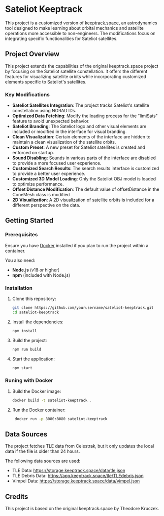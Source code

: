 # Sateliot Keeptrack

This project is a customized version of [keeptrack.space](https://github.com/thkruz/keeptrack.space/), an astrodynamics tool designed to make learning about orbital mechanics and satellite operations more accessible to non-engineers. The modifications focus on integrating specific functionalities for Sateliot satellites.

## Project Overview

This project extends the capabilities of the original keeptrack.space project by focusing on the Sateliot satellite constellation. It offers the different features for visualizing satellite orbits while incorporating customized elements specific to Sateliot's satellites.

### Key Modifications

- **Sateliot Satellites Integration**: The project tracks Sateliot's satellite constellation using NORAD IDs.
- **Optimized Data Fetching**: Modify the loading process for the "limiSats" feature to avoid unexpected behavior.
- **Sateliot Branding**: The Sateliot logo and other visual elements are included or modified in the interface for visual branding.
- **Clean Visualization**: Certain elements of the interface are hidden to maintain a clean visualization of the satellite orbits.
- **Custom Preset**: A new preset for Sateliot satellites is created and enforced on startup.
- **Sound Disabling**: Sounds in various parts of the interface are disabled to provide a more focused user experience.
- **Customized Search Results**: The search results interface is customized to provide a better user experience.
- **Customized 3D Model Loading**: Only the Sateliot OBJ model is loaded to optimize performance.
- **Offset Distance Modification**: The default value of offsetDistance in the ConeMesh class is modified
- **2D Visualization**: A 2D visualization of satellite orbits is included for a different perspective on the data.


## Getting Started

### Prerequisites

Ensure you have [Docker](https://www.docker.com/) installed if you plan to run the project within a container.

You also need:

- **Node.js** (v18 or higher)
- **npm** (included with Node.js)

### Installation

1. Clone this repository:
   ```bash
   git clone https://github.com/yourusername/sateliot-keeptrack.git
   cd sateliot-keeptrack
    ```

2. Install the dependencies:
   ```bash
   npm install
   ```

3. Build the project:
   ```bash
   npm run build
   ```

4. Start the application:
   ```bash
   npm start
   ```

### Runing with Docker

1. Build the Docker image:
   ```bash
   docker build -t sateliot-keeptrack .
   ```

2. Run the Docker container:
   ```bash
    docker run -p 8080:8080 sateliot-keeptrack
    ```

## Data Sources

The project fetches TLE data from Celestrak, but it only updates the local data if the file is older than 24 hours.

The following data sources are used:

* TLE Data: https://storage.keeptrack.space/data/tle.json
* TLE Debris Data: https://app.keeptrack.space/tle/TLEdebris.json
* Vimpel Data: https://storage.keeptrack.space/data/vimpel.json

## Credits

This project is based on the original keeptrack.space by Theodore Kruczek.